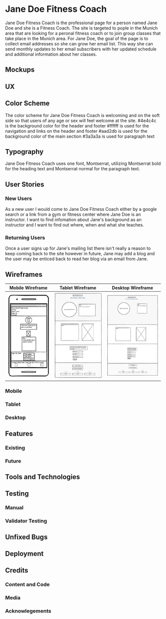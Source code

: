 # Jane Doe Fitness Coach
Jane Doe Fitness Coach is the professional page for a person named Jane Doe and she is a Fitness Coach.  The site is targeted to pople in the Munich area that are looking for a peronal fitness coach or to join group classes that take place in the Munich area. For Jane Doe, the goal of the page is to collect email addresses so she can grow her email list.  This way she can send monthly updates to her email subscribers with her updated schedule and additional information about her classes. 
## Mockups
## UX

## Color Scheme
The color scheme for Jane Doe Fitness Coach is welcoming and on the soft side so that users of any age or sex will feel welcome at the site.
#4e4c4c is the background color for the header and footer
#ffffff is used for the navigation and links on the header and footer
#aad2db is used for the background color of the main section
#3a3a3a is used for paragraph text

## Typography
Jane Doe Fitness Coach uses one font, Montserrat, utilizing Montserrat bold for the heading text and Montserrat normal for the paragraph text.  
## User Stories 
### New Users
As a new user I would come to Jane Doe Fitness Coach either by a google search or a link from a gym or fitness center where Jane Doe is an instructor.  I want to find infomation about Jane's background as an instructor and I want to find out where, when and what she teaches. 
### Returning Users
Once a user signs up for Jane's mailing list there isn't really a reason to keep coming back to the site however in future, Jane may add a blog and the user may be enticed back to read her blog via an email from Jane.
## Wireframes
| Mobile Wireframe | Tablet Wireframe | Desktop Wireframe |
| ---------------- | ---------------- | ----------------- |
| ![screenshot](assets/readme-images/fitness-coach-mobile.jpg) | ![screenshot](assets/readme-images/fitness-coach-tablet.jpg) | ![screenshot](assets/readme-images/Fitness-coach-desktop.jpg) |
### Mobile
### Tablet
### Desktop
## Features
### Existing
### Future
## Tools and Technologies
## Testing
### Manual
### Validator Testing
## Unfixed Bugs
## Deployment
## Credits
### Content and Code
### Media
### Acknowlegements
